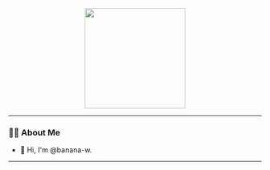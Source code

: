 <div id="header" align="center">
  <img src="https://media.giphy.com/media/1fYi7IQLtBuRm2nPNo/giphy.gif" width="200" height="200"/>
</div>

---
### :man_technologist: About Me

- 👋 Hi, I'm @banana-w.
  
---



<!--
**banana-w/banana-w** is a ✨ _special_ ✨ repository because its `README.md` (this file) appears on your GitHub profile.
### Stats
Here are some ideas to get you started:

- 🔭 I’m currently working on ...
- 🌱 I’m currently learning ...
- 👯 I’m looking to collaborate on ...
- 🤔 I’m looking for help with ...
- 💬 Ask me about ...
- 📫 How to reach me: ...
- 😄 Pronouns: ...
- ⚡ Fun fact: ...
-->
